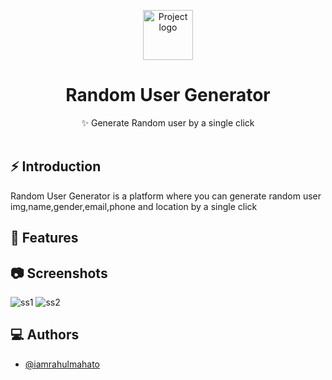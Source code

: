 <p align="center">
 <img alt="Project logo" height="80" src="">
</p>
<h1 align="center">Random User Generator</h1>

<div align="center">
  ✨ Generate Random user by a single click
</div>

<br />

## ⚡️ Introduction
Random User Generator is a platform where you can generate random user img,name,gender,email,phone and location by a single click


## 🎯 Features



## 📷 Screenshots

![ss1]()
![ss2]()


## ‎‍💻 Authors

- [@iamrahulmahato](https://github.com/iamrahulmahato)